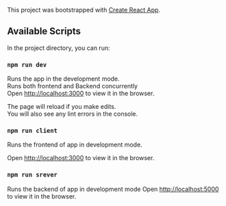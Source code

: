 This project was bootstrapped with [Create React App](https://github.com/facebook/create-react-app).

## Available Scripts

In the project directory, you can run:

### `npm run dev`

Runs the app in the development mode.<br />
Runs both frontend and Backend concurrently<br />
Open [http://localhost:3000](http://localhost:3000) to view it in the browser.

The page will reload if you make edits.<br />
You will also see any lint errors in the console.

### `npm run client`

Runs the frontend of app in development mode.<br />

Open [http://localhost:3000](http://localhost:3000) to view it in the browser.

### `npm run srever`

Runs the backend of app in development mode
Open [http://localhost:5000](http://localhost:5000) to view it in the browser.
